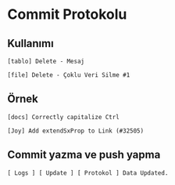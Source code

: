 
# Commit Protokolu

## Kullanımı
 
 ```
[tablo] Delete - Mesaj
 ```
```
[file] Delete - Çoklu Veri Silme #1
 ```
 
 ## Örnek
 
 ```
[docs] Correctly capitalize Ctrl
 ```
  ```
[Joy] Add extendSxProp to Link (#32505)
 ```


 ## Commit yazma ve push yapma
 
 ```
[ Logs ] [ Update ] [ Protokol ] Data Updated.
 ```
